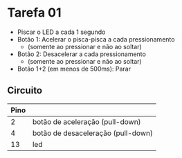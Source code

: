 # Tarefa 01

- Piscar o LED a cada 1 segundo
- Botão 1: Acelerar o pisca-pisca a cada pressionamento
	- (somente ao pressionar e não ao soltar)
- Botão 2: Desacelerar a cada pressionamento
	- (somente ao pressionar e não ao soltar)
- Botão 1+2 (em menos de 500ms): Parar

## Circuito

| Pino | |
|------|-|
| 2    | botão de aceleração (pull-down) |
| 4    | botão de desaceleração (pull-down) |
| 13   | led |
